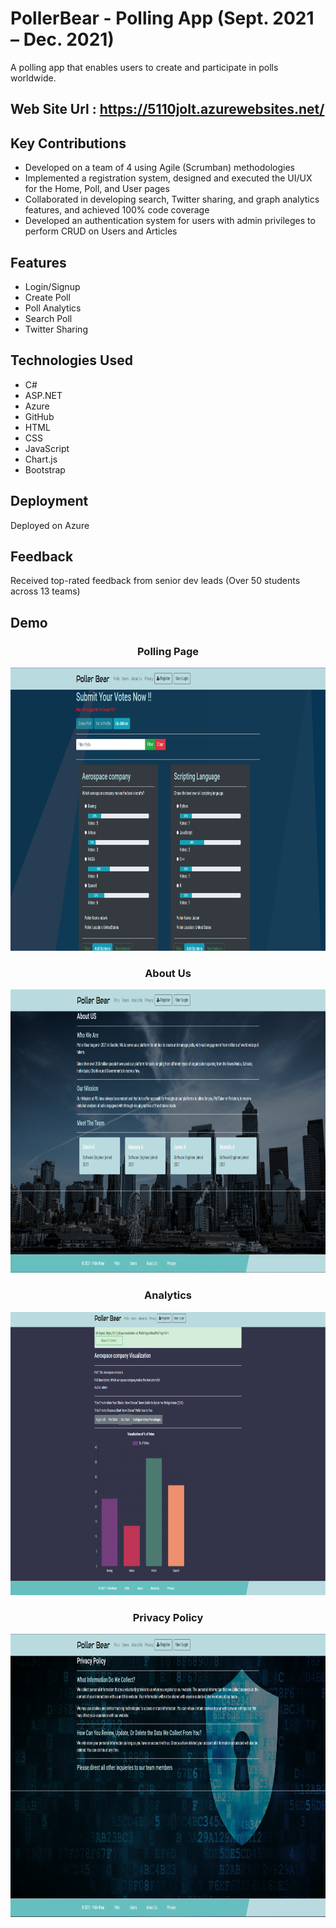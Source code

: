 # PollerBear - Polling App (Sept. 2021 – Dec. 2021)

A polling app that enables users to create and participate in polls worldwide.

## Web Site Url : https://5110jolt.azurewebsites.net/

## Key Contributions
- Developed on a team of 4 using Agile (Scrumban) methodologies
- Implemented a registration system, designed and executed the UI/UX for the Home, Poll, and User pages
- Collaborated in developing search, Twitter sharing, and graph analytics features, and achieved 100% code coverage
- Developed an authentication system for users with admin privileges to perform CRUD on Users and Articles

## Features
- Login/Signup
- Create Poll
- Poll Analytics
- Search Poll
- Twitter Sharing

## Technologies Used
- C#
- ASP.NET
- Azure
- GitHub
- HTML
- CSS
- JavaScript
- Chart.js
- Bootstrap

## Deployment
Deployed on Azure

## Feedback
Received top-rated feedback from senior dev leads (Over 50 students across 13 teams)

## Demo

<h3 align="center"> Polling Page </h3>
<div align="center">
<img src="readme-images/MainMenu.png" width=868 height=453 />
</div>

<h3 align="center"> About Us </h3>
<div align="center">
<img src="readme-images/aboutus.png" width=868 height=453 />
</div>

<h3 align="center"> Analytics</h3>
<div align="center">
<img src="readme-images/analytics2.png" width=868 height=453 />
</div>

<h3 align="center"> Privacy Policy </h3>
<div align="center">
<img src="readme-images/privacy.png" width=868 height=453 />
</div>
